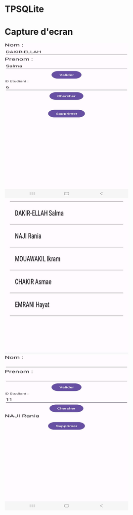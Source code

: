 # TPSQLite
# Capture d'ecran
<img src="Image2jpeg" alt="Image 1" width="400" height="500">  


<img src="Image1.jpeg" width="400" height="500">  

<img src="Image3.jpeg" width="400" height="500">  
